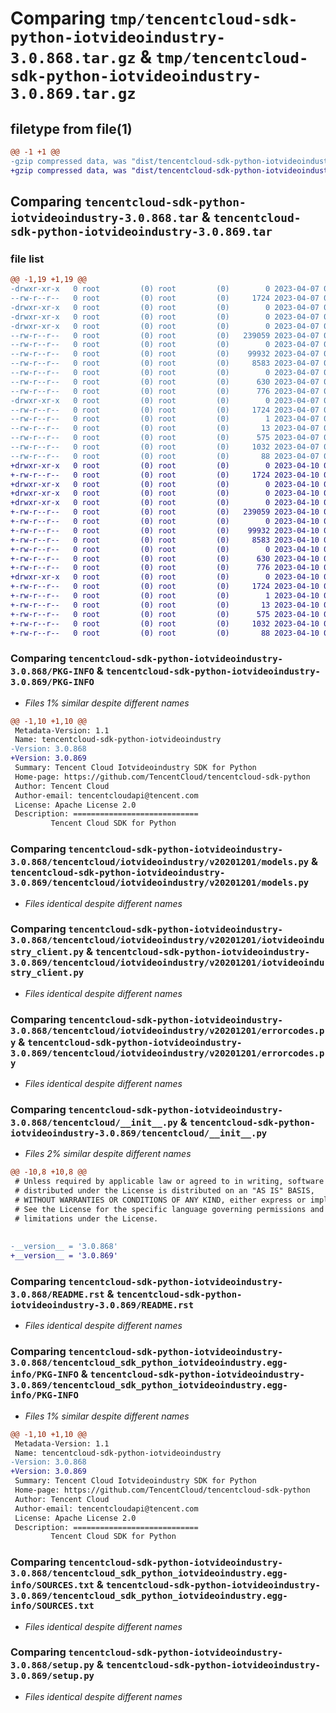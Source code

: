 # Comparing `tmp/tencentcloud-sdk-python-iotvideoindustry-3.0.868.tar.gz` & `tmp/tencentcloud-sdk-python-iotvideoindustry-3.0.869.tar.gz`

## filetype from file(1)

```diff
@@ -1 +1 @@
-gzip compressed data, was "dist/tencentcloud-sdk-python-iotvideoindustry-3.0.868.tar", last modified: Fri Apr  7 00:44:00 2023, max compression
+gzip compressed data, was "dist/tencentcloud-sdk-python-iotvideoindustry-3.0.869.tar", last modified: Mon Apr 10 03:08:04 2023, max compression
```

## Comparing `tencentcloud-sdk-python-iotvideoindustry-3.0.868.tar` & `tencentcloud-sdk-python-iotvideoindustry-3.0.869.tar`

### file list

```diff
@@ -1,19 +1,19 @@
-drwxr-xr-x   0 root         (0) root         (0)        0 2023-04-07 00:44:00.000000 tencentcloud-sdk-python-iotvideoindustry-3.0.868/
--rw-r--r--   0 root         (0) root         (0)     1724 2023-04-07 00:44:00.000000 tencentcloud-sdk-python-iotvideoindustry-3.0.868/PKG-INFO
-drwxr-xr-x   0 root         (0) root         (0)        0 2023-04-07 00:44:00.000000 tencentcloud-sdk-python-iotvideoindustry-3.0.868/tencentcloud/
-drwxr-xr-x   0 root         (0) root         (0)        0 2023-04-07 00:44:00.000000 tencentcloud-sdk-python-iotvideoindustry-3.0.868/tencentcloud/iotvideoindustry/
-drwxr-xr-x   0 root         (0) root         (0)        0 2023-04-07 00:44:00.000000 tencentcloud-sdk-python-iotvideoindustry-3.0.868/tencentcloud/iotvideoindustry/v20201201/
--rw-r--r--   0 root         (0) root         (0)   239059 2023-04-07 00:44:00.000000 tencentcloud-sdk-python-iotvideoindustry-3.0.868/tencentcloud/iotvideoindustry/v20201201/models.py
--rw-r--r--   0 root         (0) root         (0)        0 2023-04-07 00:44:00.000000 tencentcloud-sdk-python-iotvideoindustry-3.0.868/tencentcloud/iotvideoindustry/v20201201/__init__.py
--rw-r--r--   0 root         (0) root         (0)    99932 2023-04-07 00:44:00.000000 tencentcloud-sdk-python-iotvideoindustry-3.0.868/tencentcloud/iotvideoindustry/v20201201/iotvideoindustry_client.py
--rw-r--r--   0 root         (0) root         (0)     8583 2023-04-07 00:44:00.000000 tencentcloud-sdk-python-iotvideoindustry-3.0.868/tencentcloud/iotvideoindustry/v20201201/errorcodes.py
--rw-r--r--   0 root         (0) root         (0)        0 2023-04-07 00:44:00.000000 tencentcloud-sdk-python-iotvideoindustry-3.0.868/tencentcloud/iotvideoindustry/__init__.py
--rw-r--r--   0 root         (0) root         (0)      630 2023-04-07 00:44:00.000000 tencentcloud-sdk-python-iotvideoindustry-3.0.868/tencentcloud/__init__.py
--rw-r--r--   0 root         (0) root         (0)      776 2023-04-07 00:44:00.000000 tencentcloud-sdk-python-iotvideoindustry-3.0.868/README.rst
-drwxr-xr-x   0 root         (0) root         (0)        0 2023-04-07 00:44:00.000000 tencentcloud-sdk-python-iotvideoindustry-3.0.868/tencentcloud_sdk_python_iotvideoindustry.egg-info/
--rw-r--r--   0 root         (0) root         (0)     1724 2023-04-07 00:44:00.000000 tencentcloud-sdk-python-iotvideoindustry-3.0.868/tencentcloud_sdk_python_iotvideoindustry.egg-info/PKG-INFO
--rw-r--r--   0 root         (0) root         (0)        1 2023-04-07 00:44:00.000000 tencentcloud-sdk-python-iotvideoindustry-3.0.868/tencentcloud_sdk_python_iotvideoindustry.egg-info/dependency_links.txt
--rw-r--r--   0 root         (0) root         (0)       13 2023-04-07 00:44:00.000000 tencentcloud-sdk-python-iotvideoindustry-3.0.868/tencentcloud_sdk_python_iotvideoindustry.egg-info/top_level.txt
--rw-r--r--   0 root         (0) root         (0)      575 2023-04-07 00:44:00.000000 tencentcloud-sdk-python-iotvideoindustry-3.0.868/tencentcloud_sdk_python_iotvideoindustry.egg-info/SOURCES.txt
--rw-r--r--   0 root         (0) root         (0)     1032 2023-04-07 00:44:00.000000 tencentcloud-sdk-python-iotvideoindustry-3.0.868/setup.py
--rw-r--r--   0 root         (0) root         (0)       88 2023-04-07 00:44:00.000000 tencentcloud-sdk-python-iotvideoindustry-3.0.868/setup.cfg
+drwxr-xr-x   0 root         (0) root         (0)        0 2023-04-10 03:08:04.000000 tencentcloud-sdk-python-iotvideoindustry-3.0.869/
+-rw-r--r--   0 root         (0) root         (0)     1724 2023-04-10 03:08:04.000000 tencentcloud-sdk-python-iotvideoindustry-3.0.869/PKG-INFO
+drwxr-xr-x   0 root         (0) root         (0)        0 2023-04-10 03:08:04.000000 tencentcloud-sdk-python-iotvideoindustry-3.0.869/tencentcloud/
+drwxr-xr-x   0 root         (0) root         (0)        0 2023-04-10 03:08:04.000000 tencentcloud-sdk-python-iotvideoindustry-3.0.869/tencentcloud/iotvideoindustry/
+drwxr-xr-x   0 root         (0) root         (0)        0 2023-04-10 03:08:04.000000 tencentcloud-sdk-python-iotvideoindustry-3.0.869/tencentcloud/iotvideoindustry/v20201201/
+-rw-r--r--   0 root         (0) root         (0)   239059 2023-04-10 03:08:04.000000 tencentcloud-sdk-python-iotvideoindustry-3.0.869/tencentcloud/iotvideoindustry/v20201201/models.py
+-rw-r--r--   0 root         (0) root         (0)        0 2023-04-10 03:08:04.000000 tencentcloud-sdk-python-iotvideoindustry-3.0.869/tencentcloud/iotvideoindustry/v20201201/__init__.py
+-rw-r--r--   0 root         (0) root         (0)    99932 2023-04-10 03:08:04.000000 tencentcloud-sdk-python-iotvideoindustry-3.0.869/tencentcloud/iotvideoindustry/v20201201/iotvideoindustry_client.py
+-rw-r--r--   0 root         (0) root         (0)     8583 2023-04-10 03:08:04.000000 tencentcloud-sdk-python-iotvideoindustry-3.0.869/tencentcloud/iotvideoindustry/v20201201/errorcodes.py
+-rw-r--r--   0 root         (0) root         (0)        0 2023-04-10 03:08:04.000000 tencentcloud-sdk-python-iotvideoindustry-3.0.869/tencentcloud/iotvideoindustry/__init__.py
+-rw-r--r--   0 root         (0) root         (0)      630 2023-04-10 03:08:04.000000 tencentcloud-sdk-python-iotvideoindustry-3.0.869/tencentcloud/__init__.py
+-rw-r--r--   0 root         (0) root         (0)      776 2023-04-10 03:08:04.000000 tencentcloud-sdk-python-iotvideoindustry-3.0.869/README.rst
+drwxr-xr-x   0 root         (0) root         (0)        0 2023-04-10 03:08:04.000000 tencentcloud-sdk-python-iotvideoindustry-3.0.869/tencentcloud_sdk_python_iotvideoindustry.egg-info/
+-rw-r--r--   0 root         (0) root         (0)     1724 2023-04-10 03:08:04.000000 tencentcloud-sdk-python-iotvideoindustry-3.0.869/tencentcloud_sdk_python_iotvideoindustry.egg-info/PKG-INFO
+-rw-r--r--   0 root         (0) root         (0)        1 2023-04-10 03:08:04.000000 tencentcloud-sdk-python-iotvideoindustry-3.0.869/tencentcloud_sdk_python_iotvideoindustry.egg-info/dependency_links.txt
+-rw-r--r--   0 root         (0) root         (0)       13 2023-04-10 03:08:04.000000 tencentcloud-sdk-python-iotvideoindustry-3.0.869/tencentcloud_sdk_python_iotvideoindustry.egg-info/top_level.txt
+-rw-r--r--   0 root         (0) root         (0)      575 2023-04-10 03:08:04.000000 tencentcloud-sdk-python-iotvideoindustry-3.0.869/tencentcloud_sdk_python_iotvideoindustry.egg-info/SOURCES.txt
+-rw-r--r--   0 root         (0) root         (0)     1032 2023-04-10 03:08:04.000000 tencentcloud-sdk-python-iotvideoindustry-3.0.869/setup.py
+-rw-r--r--   0 root         (0) root         (0)       88 2023-04-10 03:08:04.000000 tencentcloud-sdk-python-iotvideoindustry-3.0.869/setup.cfg
```

### Comparing `tencentcloud-sdk-python-iotvideoindustry-3.0.868/PKG-INFO` & `tencentcloud-sdk-python-iotvideoindustry-3.0.869/PKG-INFO`

 * *Files 1% similar despite different names*

```diff
@@ -1,10 +1,10 @@
 Metadata-Version: 1.1
 Name: tencentcloud-sdk-python-iotvideoindustry
-Version: 3.0.868
+Version: 3.0.869
 Summary: Tencent Cloud Iotvideoindustry SDK for Python
 Home-page: https://github.com/TencentCloud/tencentcloud-sdk-python
 Author: Tencent Cloud
 Author-email: tencentcloudapi@tencent.com
 License: Apache License 2.0
 Description: ============================
         Tencent Cloud SDK for Python
```

### Comparing `tencentcloud-sdk-python-iotvideoindustry-3.0.868/tencentcloud/iotvideoindustry/v20201201/models.py` & `tencentcloud-sdk-python-iotvideoindustry-3.0.869/tencentcloud/iotvideoindustry/v20201201/models.py`

 * *Files identical despite different names*

### Comparing `tencentcloud-sdk-python-iotvideoindustry-3.0.868/tencentcloud/iotvideoindustry/v20201201/iotvideoindustry_client.py` & `tencentcloud-sdk-python-iotvideoindustry-3.0.869/tencentcloud/iotvideoindustry/v20201201/iotvideoindustry_client.py`

 * *Files identical despite different names*

### Comparing `tencentcloud-sdk-python-iotvideoindustry-3.0.868/tencentcloud/iotvideoindustry/v20201201/errorcodes.py` & `tencentcloud-sdk-python-iotvideoindustry-3.0.869/tencentcloud/iotvideoindustry/v20201201/errorcodes.py`

 * *Files identical despite different names*

### Comparing `tencentcloud-sdk-python-iotvideoindustry-3.0.868/tencentcloud/__init__.py` & `tencentcloud-sdk-python-iotvideoindustry-3.0.869/tencentcloud/__init__.py`

 * *Files 2% similar despite different names*

```diff
@@ -10,8 +10,8 @@
 # Unless required by applicable law or agreed to in writing, software
 # distributed under the License is distributed on an "AS IS" BASIS,
 # WITHOUT WARRANTIES OR CONDITIONS OF ANY KIND, either express or implied.
 # See the License for the specific language governing permissions and
 # limitations under the License.
 
 
-__version__ = '3.0.868'
+__version__ = '3.0.869'
```

### Comparing `tencentcloud-sdk-python-iotvideoindustry-3.0.868/README.rst` & `tencentcloud-sdk-python-iotvideoindustry-3.0.869/README.rst`

 * *Files identical despite different names*

### Comparing `tencentcloud-sdk-python-iotvideoindustry-3.0.868/tencentcloud_sdk_python_iotvideoindustry.egg-info/PKG-INFO` & `tencentcloud-sdk-python-iotvideoindustry-3.0.869/tencentcloud_sdk_python_iotvideoindustry.egg-info/PKG-INFO`

 * *Files 1% similar despite different names*

```diff
@@ -1,10 +1,10 @@
 Metadata-Version: 1.1
 Name: tencentcloud-sdk-python-iotvideoindustry
-Version: 3.0.868
+Version: 3.0.869
 Summary: Tencent Cloud Iotvideoindustry SDK for Python
 Home-page: https://github.com/TencentCloud/tencentcloud-sdk-python
 Author: Tencent Cloud
 Author-email: tencentcloudapi@tencent.com
 License: Apache License 2.0
 Description: ============================
         Tencent Cloud SDK for Python
```

### Comparing `tencentcloud-sdk-python-iotvideoindustry-3.0.868/tencentcloud_sdk_python_iotvideoindustry.egg-info/SOURCES.txt` & `tencentcloud-sdk-python-iotvideoindustry-3.0.869/tencentcloud_sdk_python_iotvideoindustry.egg-info/SOURCES.txt`

 * *Files identical despite different names*

### Comparing `tencentcloud-sdk-python-iotvideoindustry-3.0.868/setup.py` & `tencentcloud-sdk-python-iotvideoindustry-3.0.869/setup.py`

 * *Files identical despite different names*

